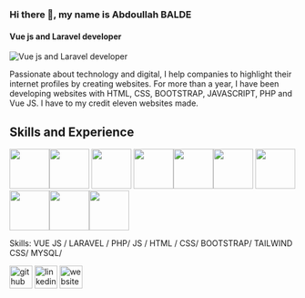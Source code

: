 ### Hi there 👋, my name is Abdoullah BALDE
#### Vue js and Laravel developer
![Vue js and Laravel developer](https://github.com/Baldeabdoullah/Baldeabdoullah/blob/main/artificial-intelligence-gb0f066b66_1280.jpg)

Passionate about technology and digital, I help companies to highlight their internet profiles by creating
websites. For more than a year, I have been developing websites with HTML, CSS, BOOTSTRAP,
JAVASCRIPT, PHP and Vue JS. I have to my credit eleven websites made.

## Skills and Experience

<img src="https://cdn.jsdelivr.net/gh/devicons/devicon/icons/html5/html5-original.svg" width="70" /><img src="https://cdn.jsdelivr.net/gh/devicons/devicon/icons/css3/css3-original.svg" width="70" /> <img src="https://cdn.jsdelivr.net/gh/devicons/devicon/icons/javascript/javascript-original.svg" width="70" /> <img src="https://cdn.jsdelivr.net/gh/devicons/devicon/icons/bootstrap/bootstrap-original.svg" width="70" /><img src="https://cdn.jsdelivr.net/gh/devicons/devicon/icons/tailwindcss/tailwindcss-plain.svg" width="70" /><img src="https://cdn.jsdelivr.net/gh/devicons/devicon/icons/vuejs/vuejs-original.svg" width="70" /> <img src="https://cdn.jsdelivr.net/gh/devicons/devicon/icons/vuetify/vuetify-original.svg" width="70" /><img 
src="https://cdn.jsdelivr.net/gh/devicons/devicon/icons/php/php-original.svg" width="70" /><img
 src="https://cdn.jsdelivr.net/gh/devicons/devicon/icons/mysql/mysql-original.svg" width="70" /><img src="https://cdn.jsdelivr.net/gh/devicons/devicon/icons/laravel/laravel-plain.svg" width="70" />
          
          
          
          

Skills: VUE JS / LARAVEL / PHP/ JS / HTML / CSS/ BOOTSTRAP/ TAILWIND CSS/ MYSQL/ 

 



[<img src='https://cdn.jsdelivr.net/npm/simple-icons@3.0.1/icons/github.svg' alt='github' height='40'>](https://github.com/Baldeabdoullah)  [<img src='https://cdn.jsdelivr.net/npm/simple-icons@3.0.1/icons/linkedin.svg' alt='linkedin' height='40'>](https://www.linkedin.com/in/AbdoullahBALDE/)  [<img src='https://cdn.jsdelivr.net/npm/simple-icons@3.0.1/icons/icloud.svg' alt='website' height='40'>](https://abdoullahbalde.com/)  



